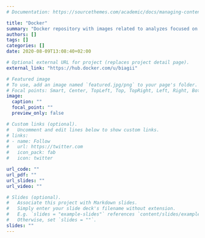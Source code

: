 ```yaml
---
# Documentation: https://sourcethemes.com/academic/docs/managing-content/

title: "Docker"
summary: "Docker repository with images related to analyzes focused on single-cell RNA-seq data, miRNA prediction, etc."
authors: []
tags: []
categories: []
date: 2020-08-09T13:08:40+02:00

# Optional external URL for project (replaces project detail page).
external_link: "https://hub.docker.com/u/biagii"

# Featured image
# To use, add an image named `featured.jpg/png` to your page's folder.
# Focal points: Smart, Center, TopLeft, Top, TopRight, Left, Right, BottomLeft, Bottom, BottomRight.
image:
  caption: ""
  focal_point: ""
  preview_only: false

# Custom links (optional).
#   Uncomment and edit lines below to show custom links.
# links:
# - name: Follow
#   url: https://twitter.com
#   icon_pack: fab
#   icon: twitter

url_code: ""
url_pdf: ""
url_slides: ""
url_video: ""

# Slides (optional).
#   Associate this project with Markdown slides.
#   Simply enter your slide deck's filename without extension.
#   E.g. `slides = "example-slides"` references `content/slides/example-slides.md`.
#   Otherwise, set `slides = ""`.
slides: ""
---
```

